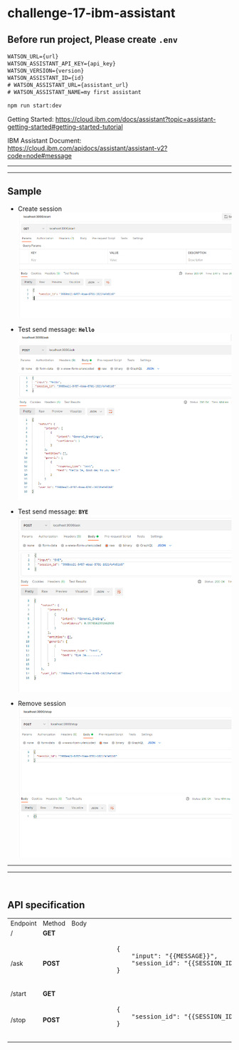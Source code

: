 # challenge-17-ibm-assistant

## Before run project, Please create `.env`
```
WATSON_URL={url}
WATSON_ASSISTANT_API_KEY={api_key}
WATSON_VERSION={version}
WATSON_ASSISTANT_ID={id}
# WATSON_ASSISTANT_URL={assistant_url}
# WATSON_ASSISTANT_NAME=my first assistant
```


```bash
npm run start:dev
```

Getting Started: https://cloud.ibm.com/docs/assistant?topic=assistant-getting-started#getting-started-tutorial

IBM Assistant Document: https://cloud.ibm.com/apidocs/assistant/assistant-v2?code=node#message

<be />

---

---

## Sample

- Create session
![image info](https://github.com/wutchara/challenge-17-ibm-assistant/blob/main/images/1_create_session.PNG)

- Test send message: **`Hello`**
![image info](https://github.com/wutchara/challenge-17-ibm-assistant/blob/main/images/2_say_hello.PNG)

- Test send message: **`BYE`**
![image info](https://github.com/wutchara/challenge-17-ibm-assistant/blob/main/images/3_bye.PNG)

- Remove session
![image info](https://github.com/wutchara/challenge-17-ibm-assistant/blob/main/images/4_remove_session.PNG)

---

---

<br />

## API specification

<table>
    <tr>
        <td> Endpoint </td> <td> Method </td> <td> Body </td>
    </tr>
    <tr>
        <td> / </td> <td> <b>GET</b> </td> <td>  </td>
    <td>
    <tr>
        <td> /ask </td> <td> <b>POST</b> </td>
        <td> 
            <pre>
            {
                "input": "{{MESSAGE}}",
                "session_id": "{{SESSION_ID}}"
            }
            </pre>
        </td>
    <td>
    <tr>
        <td> /start </td> <td> <b>GET</b> </td> <td>  </td>
    <td>
    <tr>
        <td> /stop </td> <td> <b>POST</b> </td>
        <td> 
            <pre>
            {
                "session_id": "{{SESSION_ID}}"
            }
            </pre>
        </td>
    <td>
</table>
